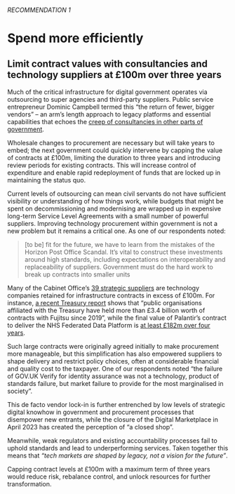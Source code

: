 ###### RECOMMENDATION 1
# Spend more efficiently 
## Limit contract values with consultancies and technology suppliers at £100m over three years

Much of the critical infrastructure for digital government operates via outsourcing to super agencies and third-party suppliers. Public service entrepreneur Dominic Campbell termed this “the return of fewer, bigger vendors” – an arm’s length approach to legacy platforms and essential capabilities that echoes the [creep of consultancies in other parts of government](https://www.instituteforgovernment.org.uk/publication/whitehall-monitor-2024).

Wholesale changes to procurement are necessary but will take years to embed; the next government could quickly intervene by capping the value of contracts at £100m, limiting the duration to three years and introducing review periods for existing contracts. This will increase control of expenditure and enable rapid redeployment of funds that are locked up in maintaining the status quo.

Current levels of outsourcing can mean civil servants do not have sufficient visibility or understanding of how things work, while budgets that might be spent on decommissioning and modernising are wrapped up in expensive long-term Service Level Agreements with a small number of powerful suppliers. Improving technology procurement within government is not a new problem but it remains a critical one. As one of our respondents noted:

> [to be] fit for the future, we have to learn from the mistakes of the Horizon Post Office Scandal. It’s vital to construct these investments around high standards, including expectations on interoperability and replaceability of suppliers. Government must do the hard work to break up contracts into smaller units

Many of the Cabinet Office’s [39 strategic suppliers](https://www.tussell.com/insights/uk-government-strategic-suppliers) are technology companies retained for infrastructure contracts in excess of £100m. For instance, [a recent Treasury report](https://committees.parliament.uk/committee/158/treasury-committee/news/199838/more-than-34-billion-of-fujitsu-contracts-active-with-treasuryaffiliated-organisations-since-2019/#:~:text=Treasury%20Committee-,More%20than%20%C2%A33.4%20billion%20of%20Fujitsu%20contracts,Treasury%2Daffiliated%20organisations%20since%202019&text=New%20data%20published%20by%20the,contracts%20with%20Fujitsu%20since%202019) shows that “public organisations affiliated with the Treasury have held more than £3.4 billion worth of contracts with Fujitsu since 2019”, while the final value of Palantir’s contract to deliver the NHS Federated Data Platform is [at least £182m over four years](https://www.theregister.com/2024/01/02/nhs_england_published_heavily_redacted/).

Such large contracts were originally agreed initially to make procurement more manageable, but this simplification has also empowered suppliers to shape delivery and restrict policy choices, often at considerable financial and quality cost to the taxpayer. One of our respondents noted “the failure of GOV.UK Verify for identity assurance was not a technology, product of standards failure, but market failure to provide for the most marginalised in society”.

This de facto vendor lock-in is further entrenched by low levels of strategic digital knowhow in government and procurement processes that disempower new entrants, while the closure of the Digital Marketplace in April 2023 has created the perception of “a closed shop”.

Meanwhile, weak regulators and existing accountability processes fail to uphold standards and lead to underperforming services. Taken together this means that *“tech markets are shaped by legacy, not a vision for the future”*.

Capping contract levels at £100m with a maximum term of three years would reduce risk, rebalance control, and unlock resources for further transformation.

